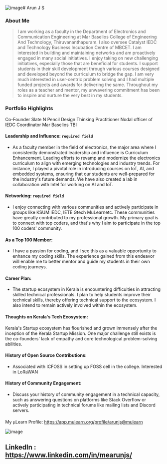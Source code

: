 ![image](https://github.com/user-attachments/assets/9774a153-b764-432e-bc8a-6098c24b363c)# Arun J S

### About Me

> I am working as a faculty in the Department of Electronics and Communication Engineering at Mar Baselios College of Engineering And Technology, Thiruvananthapuram. I also oversee Catalyst IEDC and Technology Business Incubation Centre of MBCET. I am interested in building and maintaining networks and am proactively engaged in many social initiatives.  I enjoy taking on new challenging initiatives, especially those that are beneficial for students. I support students in their skill development through various courses designed and developed beyond the curriculum to bridge the gap. I am very much interested in user-centric problem solving and I had multiple funded projects and awards for delivering the same. Throughout my roles as a teacher and mentor, my unwavering commitment has been to inspire and nurture the very best in my students.


### Portfolio Highlights
Co-Founder Slate N Pencil
Design Thinking Practitioner
Nodal officer of IEDC
Coordinator Mar Baselios TBI

#### Leadership and Influence: `required field`

- As a faculty member in the field of electronics, the major area where I consistently demonstrated leadership and influence is Curriculum Enhancement. Leading efforts to revamp and modernize the electronics curriculum to align with emerging technologies and industry trends. For instance, I played a pivotal role in introducing courses on IoT, AI, and embedded systems, ensuring that our students are well-prepared for the industry's future demands. We have also created a lab in collaboration with Intel for working on AI and IoT. 
#### Networking: `required field`

- I enjoy connecting with various communities and actively participate in groups like KSUM IEDC, IETE Gtech MuLearnetc. These communities have greatly contributed to my professional growth. 
My primary goal is to connect with top coders, and that's why I aim to participate in the top 100 coders' community.
#### As a Top 100 Member: 

- I have a passion for coding, and I see this as a valuable opportunity to enhance my coding skills. The experience gained from this endeavor will enable me to better mentor and guide my students in their own coding journeys.
#### Career Plan: 
- The startup ecosystem in Kerala is encountering difficulties in attracting skilled technical professionals. I plan to help students improve their technical skills, thereby offering technical support to the ecosystem. I also intend to remain actively involved within the ecosystem.
#### Thoughts on Kerala's Tech Ecosystem: 

Kerala's Startup ecosystem has flourished and grown immensely after the inception of the Kerala Startup Mission. One major challenge still exists is the co-founders' lack of empathy and core technological problem-solving abilities.

#### History of Open Source Contributions:

- Associated with ICFOSS in setting up FOSS cell in the college. Interested in LoRaWAN 
#### History of Community Engagement:

-  Discuss your history of community engagement in a technical capacity, such as answering questions on platforms like Stack Overflow or actively participating in technical forums like mailing lists and Discord servers.


####
My µLearn Profile:
https://app.mulearn.org/profile/arunjs@mulearn

![image](https://github.com/user-attachments/assets/68166630-e138-4fdb-84d3-7c3552af231f)


LinkedIn : https://www.linkedin.com/in/mearunjs/
---
